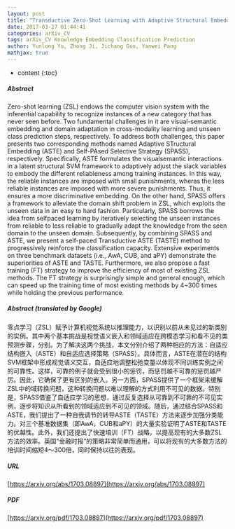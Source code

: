 ```yaml
---
layout: post
title: "Transductive Zero-Shot Learning with Adaptive Structural Embedding"
date: 2017-03-27 01:44:41
categories: arXiv_CV
tags: arXiv_CV Knowledge Embedding Classification Prediction
author: Yunlong Yu, Zhong Ji, Jichang Guo, Yanwei Pang
mathjax: true
---
```


* content
{:toc}

##### Abstract
Zero-shot learning (ZSL) endows the computer vision system with the inferential capability to recognize instances of a new category that has never seen before. Two fundamental challenges in it are visual-semantic embedding and domain adaptation in cross-modality learning and unseen class prediction steps, respectively. To address both challenges, this paper presents two corresponding methods named Adaptive STructural Embedding (ASTE) and Self-PAsed Selective Strategy (SPASS), respectively. Specifically, ASTE formulates the visualsemantic interactions in a latent structural SVM framework to adaptively adjust the slack variables to embody the different reliableness among training instances. In this way, the reliable instances are imposed with small punishments, wheras the less reliable instances are imposed with more severe punishments. Thus, it ensures a more discriminative embedding. On the other hand, SPASS offers a framework to alleviate the domain shift problem in ZSL, which exploits the unseen data in an easy to hard fashion. Particularly, SPASS borrows the idea from selfpaced learning by iteratively selecting the unseen instances from reliable to less reliable to gradually adapt the knowledge from the seen domain to the unseen domain. Subsequently, by combining SPASS and ASTE, we present a self-paced Transductive ASTE (TASTE) method to progressively reinforce the classification capacity. Extensive experiments on three benchmark datasets (i.e., AwA, CUB, and aPY) demonstrate the superiorities of ASTE and TASTE. Furthermore, we also propose a fast training (FT) strategy to improve the efficiency of most of existing ZSL methods. The FT strategy is surprisingly simple and general enough, which can speed up the training time of most existing methods by 4~300 times while holding the previous performance.

##### Abstract (translated by Google)
零点学习（ZSL）赋予计算机视觉系统以推理能力，以识别以前从未见过的新类别的实例。其中两个基本挑战是视觉语义嵌入和领域适应在跨模态学习和看不见的类预测步骤，分别。为了解决这两个挑战，本文分别介绍了两种相应的方法：自适应结构嵌入（ASTE）和自适应选择策略（SPASS）。具体而言，ASTE在潜在的结构SVM框架中形成视觉语义交互，自适应地调整松弛变量以体现不同训练实例之间的可靠性。这样，可靠的例子就会受到很小的惩罚，而惩罚越不可靠的惩罚越严厉。因此，它确保了更有区别的嵌入。另一方面，SPASS提供了一个框架来缓解ZSL中的域转换问题，这种转换问题以难以理解的方式利用不可见的数据。特别是，SPASS借鉴了自适应学习的思想，通过反复选择从可靠到不可靠的不可见实例，逐步将知识从所看到的领域适应到不可见的领域。随后，通过结合SPASS和ASTE，我们提出了一种自我调节的转导ASTE（TASTE）方法来逐步加强分类能力。对三个基准数据集（即AwA，CUB和aPY）的大量实验证明了ASTE和TASTE的优越性。此外，我们还提出了快速培训（FT）战略，以提高现有的大多数ZSL方法的效率。英国“金融时报”的策略非常简单而通用，可以将现有的大多数方法的培训时间缩短4〜300倍，同时保持以往的表现。

##### URL
[https://arxiv.org/abs/1703.08897](https://arxiv.org/abs/1703.08897)

##### PDF
[https://arxiv.org/pdf/1703.08897](https://arxiv.org/pdf/1703.08897)

